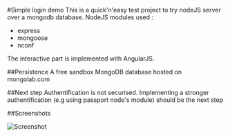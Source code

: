 #Simple login demo
This is a quick'n'easy test project to try nodeJS server over a mongodb database.
NodeJS modules used :
- express
- mongoose
- nconf

The interactive part is implemented with AngularJS.

##Persistence
A free sandbox MongoDB database hosted on mongolab.com


##Next step
Authentification is not securised. Implementing a stronger authentification 
(e.g using passport node's module) should be the next step 

##Screenshots

![Screenshot](https://raw.github.com/gauthiermontavon/simplelogin-nodejs-mongodb/master/screenshots/nodelogin.png)

